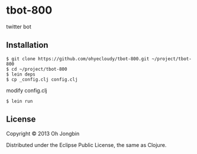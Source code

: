 # tbot-800

twitter bot

## Installation

    $ git clone https://github.com/ohyecloudy/tbot-800.git ~/project/tbot-800
	$ cd ~/project/tbot-800
	$ lein deps
	$ cp _config.clj config.clj

modify config.clj

	$ lein run

## License

Copyright © 2013 Oh Jongbin

Distributed under the Eclipse Public License, the same as Clojure.


